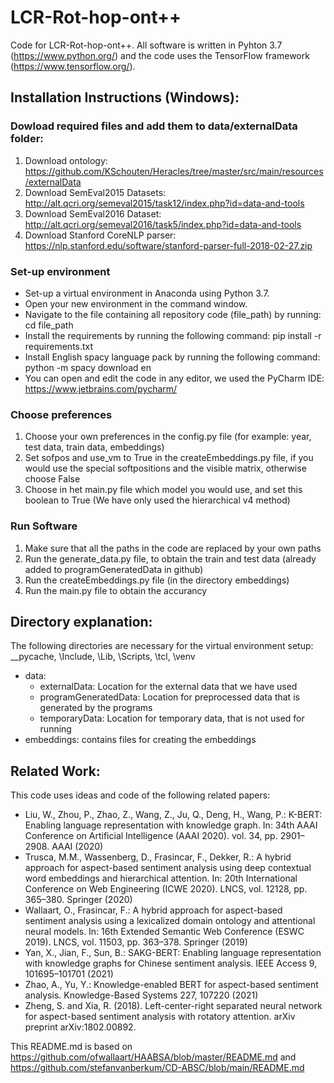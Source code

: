 # LCR-Rot-hop-ont++
Code for LCR-Rot-hop-ont++.
All software is written in Pyhton 3.7 (https://www.python.org/) and the code uses the TensorFlow framework (https://www.tensorflow.org/).

## Installation Instructions (Windows):
### Dowload required files and add them to data/externalData folder:
1. Download ontology: https://github.com/KSchouten/Heracles/tree/master/src/main/resources/externalData
2. Download SemEval2015 Datasets: http://alt.qcri.org/semeval2015/task12/index.php?id=data-and-tools
3. Download SemEval2016 Dataset: http://alt.qcri.org/semeval2016/task5/index.php?id=data-and-tools 
5. Download Stanford CoreNLP parser: https://nlp.stanford.edu/software/stanford-parser-full-2018-02-27.zip 

### Set-up environment
- Set-up a virtual environment in Anaconda using Python 3.7.
- Open your new environment in the command window.
- Navigate to the file containing all repository code (file_path) by running: cd file_path
- Install the requirements by running the following command: pip install -r requirements.txt
- Install English spacy language pack by running the following command: python -m spacy download en
- You can open and edit the code in any editor, we used the PyCharm IDE: https://www.jetbrains.com/pycharm/

### Choose preferences
1. Choose your own preferences in the config.py file (for example: year, test data, train data, embeddings)
2. Set sofpos and use_vm to True in the createEmbeddings.py file, if you would use the special softpositions and the visible matrix, otherwise choose False
3. Choose in het main.py file which model you would use, and set this boolean to True (We have only used the hierarchical v4 method)

### Run Software
1. Make sure that all the paths in the code are replaced by your own paths
2. Run the generate_data.py file, to obtain the train and test data (already added to programGeneratedData in github)
3. Run the createEmbeddings.py file (in the directory embeddings)
4. Run the main.py file to obtain the accurancy

## Directory explanation:
The following directories are necessary for the virtual environment setup: \__pycache, \Include, \Lib, \Scripts, \tcl, \venv
- data:
    - externalData: Location for the external data that we have used 
    - programGeneratedData: Location for preprocessed data that is generated by the programs
    - temporaryData: Location for temporary data, that is not used for running
- embeddings:
    contains files for creating the embeddings

## Related Work: ##
This code uses ideas and code of the following related papers:
- Liu, W., Zhou, P., Zhao, Z., Wang, Z., Ju, Q., Deng, H., Wang, P.: K-BERT: Enabling language representation with knowledge graph. In: 34th AAAI Conference on Artificial Intelligence (AAAI 2020). vol. 34, pp. 2901–2908. AAAI (2020)
- Trusca, M.M., Wassenberg, D., Frasincar, F., Dekker, R.: A hybrid approach for aspect-based sentiment analysis using deep contextual word embeddings and hierarchical attention. In: 20th International Conference on Web Engineering (ICWE 2020). LNCS, vol. 12128, pp. 365–380. Springer (2020)
- Wallaart, O., Frasincar, F.: A hybrid approach for aspect-based sentiment analysis using a lexicalized domain ontology and attentional neural models. In: 16th Extended Semantic Web Conference (ESWC 2019). LNCS, vol. 11503, pp. 363–378. Springer (2019)
- Yan, X., Jian, F., Sun, B.: SAKG-BERT: Enabling language representation with knowledge graphs for Chinese sentiment analysis. IEEE Access 9, 101695–101701 (2021)
- Zhao, A., Yu, Y.: Knowledge-enabled BERT for aspect-based sentiment analysis. Knowledge-Based Systems 227, 107220 (2021)
- Zheng, S. and Xia, R. (2018). Left-center-right separated neural network for aspect-based sentiment analysis with rotatory attention. arXiv preprint arXiv:1802.00892.


This README.md is based on https://github.com/ofwallaart/HAABSA/blob/master/README.md and https://github.com/stefanvanberkum/CD-ABSC/blob/main/README.md